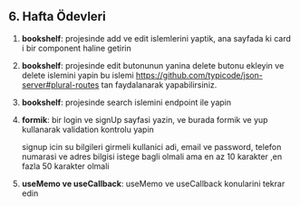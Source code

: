 ## 6. Hafta Ödevleri

1. **bookshelf**:
   projesinde add ve edit islemlerini yaptik, ana sayfada ki card i bir component haline getirin

2. **bookshelf**:
   projesinde edit butonunun yanina delete butonu ekleyin ve delete islemini yapin
   bu islemi https://github.com/typicode/json-server#plural-routes tan faydalanarak yapabilirsiniz.

3. **bookshelf**:
   projesinde search islemini endpoint ile yapin

4. **formik**:
   bir login ve signUp sayfasi yazin, ve burada formik ve yup kullanarak validation kontrolu yapin

   signup icin su bilgileri girmeli kullanici adi, email ve password, telefon numarasi ve adres bilgisi istege bagli olmali ama en az 10 karakter ,en fazla 50 karakter olmali

5. **useMemo ve useCallback**:
   useMemo ve useCallback konularini tekrar edin
